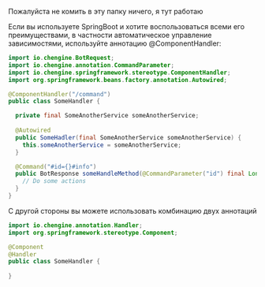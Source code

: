 Пожалуйста не комить в эту папку ничего, я тут работаю

Если вы используете SpringBoot и хотите воспользоваться всеми его преимуществами, в частности автоматическое управление 
зависимостями, используйте аннотацию @ComponentHandler:

```java
import io.chengine.BotRequest;
import io.chengine.annotation.CommandParameter;
import io.chengine.springframework.stereotype.ComponentHandler;
import org.springframework.beans.factory.annotation.Autowired;

@ComponentHandler("/command")
public class SomeHandler {

  private final SomeAnotherService someAnotherService;
  
  @Autowired
  public SomeHadler(final SomeAnotherService someAnotherService) {
    this.someAnotherService = someAnotherService;
  }

  @Command("#id={}#info")
  public BotResponse someHandleMethod(@CommandParameter("id") final Long id, final BotRequest botRequest) {
    // Do some actions
  }
}
```

C другой стороны вы можете использовать комбинацию двух аннотаций

```java
import io.chengine.annotation.Handler;
import org.springframework.stereotype.Component;

@Component
@Handler
public class SomeHandler {
	
}
```

